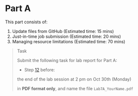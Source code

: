 # Part A

This part consists of:

<ol>
  <li> Update files from GitHub (Estimated time: 15 mins)
  <li> Just-in-time job submission (Estimated time: 20 mins)
  <li> Managing resource limitations (Estimated time: 70 mins)
</ol>

> <p class="task"> Task
>
> Submit the following task for lab report for Part A: 
> - Step [12](3.md#12)
> before:
>
> <p class="warn"> the end of the lab session at 2 pm on Oct 30th (Monday)
>
> in **PDF format only**, and name the file `Lab7A_YourName.pdf`